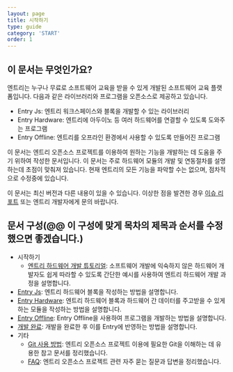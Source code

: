```yaml
---
layout: page
title: 시작하기
type: guide
category: 'START'
order: 1
---
```


## 이 문서는 무엇인가요?
엔트리는 누구나 무료로 소프트웨어 교육을 받을 수 있게 개발된 소프트웨어 교육 플랫폼입니다. 다음과 같은 라이브러리와 프로그램을 오픈소스로 제공하고 있습니다.

* Entry Js: 엔트리 워크스페이스와 블록을 개발할 수 있는 라이브러리
* Entry Hardware: 엔트리에 아두이노 등 여러 하드웨어를 연결할 수 있도록 도와주는 프로그램
* Entry Offline: 엔트리를 오프라인 환경에서 사용할 수 있도록 만들어진 프로그램

이 문서는 엔트리 오픈소스 프로젝트를 이용하여 원하는 기능을 개발하는 데 도움을 주기 위하여 작성한 문서입니다.
이 문서는 주로 하드웨어 모듈의 개발 및 연동절차를 설명하는데 초점이 맞춰져 있습니다.
현재 엔트리의 모든 기능을 파악할 수는 없으며, 점차적으로 수정중에 있습니다.

이 문서는 최신 버전과 다른 내용이 있을 수 있습니다. 이상한 점을 발견한 경우 [이슈 리포트](https://github.com/entrylabs/docs/issues) 또는 엔트리 개발자에게 문의 바랍니다.

## 문서 구성(@@ 이 구성에 맞게 목차의 제목과 순서를 수정했으면 좋겠습니다.)

* 시작하기
  * [엔트리 하드웨어 개발 튜토리얼](/docs/guide/2018-07-30-tutorial.html): 소프트웨어 개발에 익숙하지 않은 하드웨어 개발자도 쉽게 따라할 수 있도록 간단한 예시를 사용하여 엔트리 하드웨어 개발 과정을 설명합니다.
* [Entry Js](/docs/guide/entryjs/2016-12-26-setting_environments.html): 엔트리 하드웨어 블록을 작성하는 방법을 설명합니다.
* [Entry Hardware](/docs/guide/entry-hw/2016-05-01-getting_started.html): 엔트리 하드웨어 블록과 하드웨어 간 데이터를 주고받을 수 있게 하는 모듈을 작성하는 방법을 설명합니다.
* [Entry Offline](/docs/guide/entry-mini/2016-12-12-getting_started.html): Entry Offline을 사용하여 프로그램을 개발하는 방법을 설명합니다.
* [개발 완료](/docs/guide/end.html): 개발을 완료한 후 이를 Entry에 반영하는 방법을 설명합니다.
* 기타
  * [Git 사용 방법](/docs/guide/etc/2016-05-03-git_fork.html): 엔트리 오픈소스 프로젝트 이용에 필요한 Git을 이해하는 데 유용한 참고 문서를 정리했습니다.
  * [FAQ](/docs/guide/etc/2016-07-07-faq.html): 엔트리 오픈소스 프로젝트 관련 자주 묻는 질문과 답변을 정리했습니다.